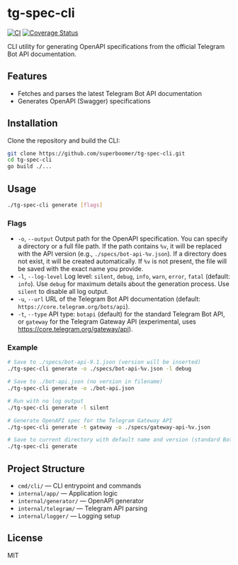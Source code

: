 # tg-spec-cli

[![CI](https://github.com/superboomer/tg-spec-cli/actions/workflows/ci.yml/badge.svg)](https://github.com/superboomer/tg-spec-cli/actions/workflows/ci.yml)
[![Coverage Status](https://coveralls.io/repos/github/superboomer/tg-spec-cli/badge.svg?branch=master)](https://coveralls.io/github/superboomer/tg-spec-cli?branch=master)

CLI utility for generating OpenAPI specifications from the official Telegram Bot API documentation.

## Features
- Fetches and parses the latest Telegram Bot API documentation
- Generates OpenAPI (Swagger) specifications

## Installation

Clone the repository and build the CLI:

```sh
git clone https://github.com/superboomer/tg-spec-cli.git
cd tg-spec-cli
go build ./...
```

## Usage

```sh
./tg-spec-cli generate [flags]
```

### Flags
- `-o`, `--output`   Output path for the OpenAPI specification. You can specify a directory or a full file path. If the path contains `%v`, it will be replaced with the API version (e.g., `./specs/bot-api-%v.json`). If a directory does not exist, it will be created automatically. If `%v` is not present, the file will be saved with the exact name you provide.
- `-l`, `--log-level`  Log level: `silent`, `debug`, `info`, `warn`, `error`, `fatal` (default: `info`). Use `debug` for maximum details about the generation process. Use `silent` to disable all log output.
- `-u`, `--url`      URL of the Telegram Bot API documentation (default: `https://core.telegram.org/bots/api`).
- `-t`, `--type`     API type: `botapi` (default) for the standard Telegram Bot API, or `gateway` for the Telegram Gateway API (experimental, uses https://core.telegram.org/gateway/api).

### Example

```sh
# Save to ./specs/bot-api-9.1.json (version will be inserted)
./tg-spec-cli generate -o ./specs/bot-api-%v.json -l debug

# Save to ./bot-api.json (no version in filename)
./tg-spec-cli generate -o ./bot-api.json

# Run with no log output
./tg-spec-cli generate -l silent

# Generate OpenAPI spec for the Telegram Gateway API
./tg-spec-cli generate -t gateway -o ./specs/gateway-api-%v.json

# Save to current directory with default name and version (standard Bot API)
./tg-spec-cli generate
```

## Project Structure
- `cmd/cli/` — CLI entrypoint and commands
- `internal/app/` — Application logic
- `internal/generator/` — OpenAPI generator
- `internal/telegram/` — Telegram API parsing
- `internal/logger/` — Logging setup

## License
MIT
